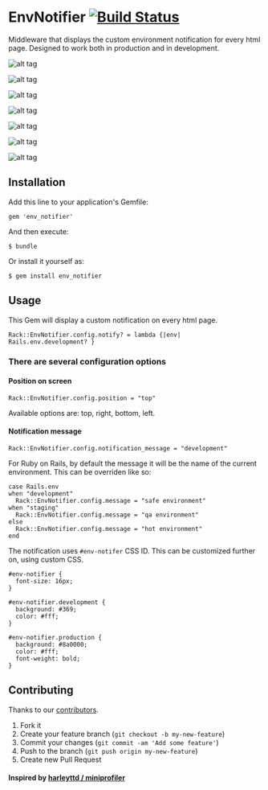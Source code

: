 # EnvNotifier [![Build Status](https://secure.travis-ci.org/ducknorris/env_notifier.png)](http://travis-ci.org/ducknorris/env_notifier)

Middleware that displays the custom environment notification for every html page. Designed to work both in production and in development.

![alt tag](https://raw.github.com/ducknorris/env_notifier/master/assets/preview1.png)

![alt tag](https://raw.github.com/ducknorris/env_notifier/master/assets/preview2.png)

![alt tag](https://raw.github.com/ducknorris/env_notifier/master/assets/preview3.png)

![alt tag](https://raw.github.com/ducknorris/env_notifier/master/assets/preview4.png)

![alt tag](https://raw.github.com/ducknorris/env_notifier/master/assets/preview5.png)

![alt tag](https://raw.github.com/ducknorris/env_notifier/master/assets/preview6.png)

![alt tag](https://raw.github.com/ducknorris/env_notifier/master/assets/preview7.png)

## Installation

Add this line to your application's Gemfile:

    gem 'env_notifier'

And then execute:

    $ bundle

Or install it yourself as:

    $ gem install env_notifier

## Usage

This Gem will display a custom notification on every html page.

    Rack::EnvNotifier.config.notify? = lambda {|env| Rails.env.development? }

### There are several configuration options

#### Position on screen

    Rack::EnvNotifier.config.position = "top"

Available options are: top, right, bottom, left.

#### Notification message

    Rack::EnvNotifier.config.notification_message = "development"

For Ruby on Rails, by default the message it will be the name of the current environment. This can be overriden like so:

    case Rails.env
    when "development"
      Rack::EnvNotifier.config.message = "safe environment"
    when "staging"
      Rack::EnvNotifier.config.message = "qa environment"
    else
      Rack::EnvNotifier.config.message = "hot environment"
    end

The notification uses ``#env-notifer`` CSS ID. This can be customized further on, using custom CSS.

    #env-notifier {
      font-size: 16px;
    }

    #env-notifier.development {
      background: #369;
      color: #fff;
    }

    #env-notifier.production {
      background: #8a0000;
      color: #fff;
      font-weight: bold;
    }

## Contributing

Thanks to our [contributors](https://github.com/ducknorris/env_notifier/graphs/contributors).

1. Fork it
2. Create your feature branch (`git checkout -b my-new-feature`)
3. Commit your changes (`git commit -am 'Add some feature'`)
4. Push to the branch (`git push origin my-new-feature`)
5. Create new Pull Request

#### Inspired by [harleyttd / miniprofiler](https://github.com/harleyttd/miniprofiler/)
